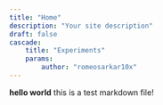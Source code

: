 ```yaml
---
title: "Home"
description: "Your site description"
draft: false
cascade:
    title: "Experiments"
    params:
        author: "romeosarkar10x"
---
```


**hello world** this is a test markdown file!
